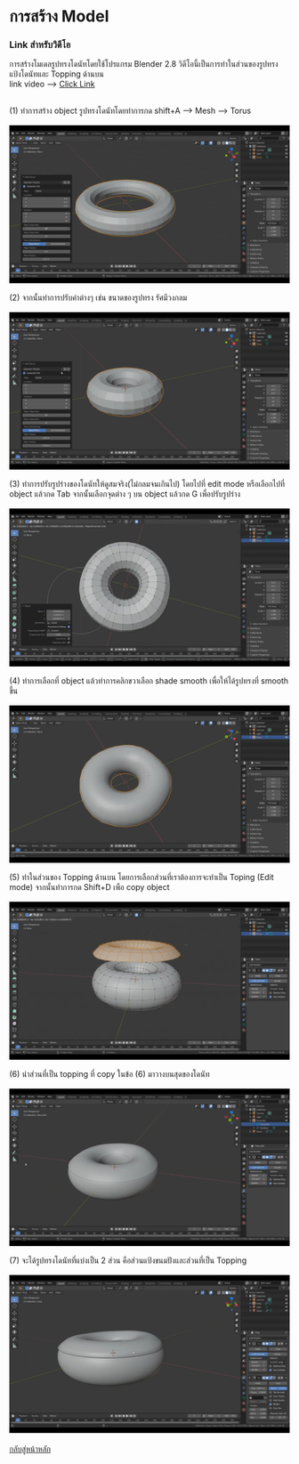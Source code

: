 # การสร้าง Model
### Link สำหรับวิดีโอ

การสร้างโมเดลรูปทรงโดนัทโดยใช้โปรแกรม Blender 2.8 วิดีโอนี้เป็นการทำในส่วนของรูปทรงแป้งโดนัทและ Topping ด้านบน
<br>
link video --> [Click Link](https://youtu.be/9mXk0yO0uFM)<br>
<br>


(1) ทำการสร้าง object รูปทรงโดนัทโดยทำการกด shift+A --> Mesh --> Torus  <br>
<br>
<img src="image/model/1.1.png"><br>

(2) จากนั้นทำการปรับค่าต่างๆ เช่น ขนาดของรูปทรง รัศมีวงกลม <br>
<br>
<img src="image/model/1.2.png"><br>

(3) ทำการปรับรูปร่างของโดนัทให้ดูสมจริง(ไม่กลมจนเกินไป) โดยไปที่ edit mode หรือเลือกไปที่ object แล้วกด Tab จากนั้นเลือกจุดต่าง ๆ บน object แล้วกด G เพื่อปรับรูปร่าง <br>
<br>
<img src="image/model/1.3.png"><br>

(4) ทำการเลือกที่ object แล้วทำการคลิกขวาเลือก shade smooth เพื่อให้ได้รูปทรงที่ smooth ขึ้น <br>
<br>
<img src="image/model/1.4.png"><br>

(5) ทำในส่วนของ Topping ด้านบน โดยการเลือกส่วนที่เราต้องการจะทำเป็น Toping (Edit mode) จากนั้นทำการกด Shift+D เพือ copy object <br>
<br>
<img src="image/model/1.5.png"><br>

(6) นำส่วนที่เป็น topping ที่ copy ในข้อ (6) มาวางบนสุดของโดนัท <br>
<br>
<img src="image/model/1.6.png"><br>

(7) จะได้รูปทรงโดนัทที่แบ่งเป็น 2 ส่วน คือส่วนแป้งขนมปังและส่วนที่เป็น Topping <br>
<br>
<img src="image/model/1.7.png"><br>
<br>
[กลับสู่หน้าหลัก](README.md)<br>


